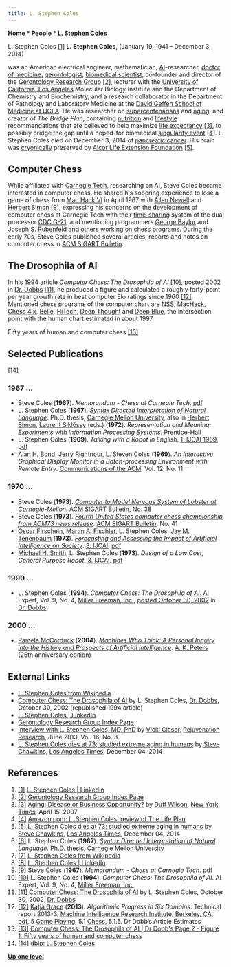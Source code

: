 ```yaml
---
title: L. Stephen Coles
---
```

**[Home](Home "Home") \* [People](People "People") \* L. Stephen Coles**



 [](https://www.linkedin.com/in/lcoles1/) L. Stephen Coles <a id="cite-note-1" href="#cite-ref-1">[1]</a> 
**L. Stephen Coles**, (January 19, 1941 – December 3, 2014)  

was an American electrical engineer, mathematician, [AI](Artificial_Intelligence "Artificial Intelligence")-researcher, [doctor of medicine](https://en.wikipedia.org/wiki/Doctor_of_Medicine), [gerontologist](https://en.wikipedia.org/wiki/Gerontology), [biomedical scientist](https://en.wikipedia.org/wiki/Biomedical_sciences), co-founder and director of the [Gerontology Research Group](https://en.wikipedia.org/wiki/Gerontology_Research_Group) <a id="cite-note-2" href="#cite-ref-2">[2]</a>, lecturer with the [University of California, Los Angeles](https://en.wikipedia.org/wiki/University_of_California,_Los_Angeles) Molecular Biology Institute and the Department of Chemistry and Biochemistry, and a research collaborator in the Department of Pathology and Laboratory Medicine at the [David Geffen School of Medicine at UCLA](https://en.wikipedia.org/wiki/David_Geffen_School_of_Medicine_at_UCLA). 
He was researcher on [supercentenarians](https://en.wikipedia.org/wiki/Supercentenarian) and [aging](https://en.wikipedia.org/wiki/Ageing), and creator of *The Bridge Plan*, containing [nutrition](https://en.wikipedia.org/wiki/Nutrition) and [lifestyle](https://en.wikipedia.org/wiki/Lifestyle_%28sociology%29) recommendations that are believed to help maximize [life expectancy](https://en.wikipedia.org/wiki/Life_expectancy) <a id="cite-note-3" href="#cite-ref-3">[3]</a>, to possibly bridge the gap until a hoped-for biomedical [singularity event](https://en.wikipedia.org/wiki/Technological_singularity) <a id="cite-note-4" href="#cite-ref-4">[4]</a>. 
L. Stephen Coles died on December 3, 2014 of [pancreatic cancer](https://en.wikipedia.org/wiki/Pancreatic_cancer). His brain was [cryonically](https://en.wikipedia.org/wiki/Cryonics) preserved by [Alcor Life Extension Foundation](https://en.wikipedia.org/wiki/Alcor_Life_Extension_Foundation) <a id="cite-note-5" href="#cite-ref-5">[5]</a>. 



## Computer Chess


While affiliated with [Carnegie Tech](Carnegie_Mellon_University "Carnegie Mellon University"), researching on AI, Steve Coles became interested in computer chess. He shared his sobering experience to lose a game of chess from [Mac Hack VI](Mac_Hack "Mac Hack") in April 1967 with [Allen Newell](Allen_Newell "Allen Newell") and [Herbert Simon](Herbert_Simon "Herbert Simon") <a id="cite-note-9" href="#cite-ref-9">[9]</a>, expressing his concerns on the development of computer chess at Carnegie Tech with their [time-sharing](https://en.wikipedia.org/wiki/Time-sharing) system of the dual processor [CDC G-21](https://en.wikipedia.org/wiki/Bendix_G-20), and mentioning programmers [George Baylor](George_Baylor "George Baylor") and [Joseph S. Rubenfeld](Joseph_S._Rubenfeld "Joseph S. Rubenfeld") and others working on chess programs. During the early 70s, Steve Coles published several articles, reports and notes on computer chess in [ACM SIGART Bulletin](ACM#SIG "ACM").



## The Drosophila of AI


In his 1994 article *Computer Chess: The Drosophila of AI* <a id="cite-note-10" href="#cite-ref-10">[10]</a>, posted 2002 in [Dr. Dobbs](https://en.wikipedia.org/wiki/Dr._Dobb%27s_Journal) <a id="cite-note-11" href="#cite-ref-11">[11]</a>, he produced a figure and calculated a roughly forty-point per year growth rate in best computer Elo ratings since 1960 <a id="cite-note-12" href="#cite-ref-12">[12]</a>. Mentioned chess programs of the computer chart are [NSS](NSS "NSS"), [MacHack](Mac_Hack "Mac Hack"), [Chess 4.x](Chess_(Program) "Chess (Program)"), [Belle](Belle "Belle"), [HiTech](HiTech "HiTech"), [Deep Thought](Deep_Thought "Deep Thought") and [Deep Blue](Deep_Blue "Deep Blue"), the intersection point with the human chart estimated in about 1997.



 [](http://www.drdobbs.com/parallel/computer-chess-the-drosophila-of-ai/184405171?pgno=2) 
Fifty years of human and computer chess <a id="cite-note-13" href="#cite-ref-13">[13]</a>



## Selected Publications


<a id="cite-note-14" href="#cite-ref-14">[14]</a>



### 1967 ...


* Steve Coles (**1967**). *Memorandum - Chess at Carnegie Tech*. [pdf](http://digitalcollections.library.cmu.edu/awweb/awarchive?type=file&item=41937)
* L. Stephen Coles (**1967**). *[Syntax Directed Interpretation of Natural Language](https://www.researchgate.net/publication/33738501_Syntax-Directed_Interpretation_of_Natural_Language)*. Ph.D. thesis, [Carnegie Mellon University](Carnegie_Mellon_University "Carnegie Mellon University"), also in [Herbert Simon](Herbert_Simon "Herbert Simon"), [Laurent Siklóssy](index.php?title=Laurent_Sikl%C3%B3ssy&action=edit&redlink=1 "Laurent Siklóssy (page does not exist)") (eds.) (**1972**). *Representation and Meaning: Experiments with Information Processing Systems*. [Prentice-Hall](https://en.wikipedia.org/wiki/Prentice_Hall)
* L. Stephen Coles (**1969**). *Talking with a Robot in English*. [1. IJCAI 1969](Conferences#IJCAI "Conferences"), [pdf](https://www.ijcai.org/Proceedings/69/Papers/052.pdf)
* [Alan H. Bond](Alan_H._Bond "Alan H. Bond"), [Jerry Rightnour](https://dblp.uni-trier.de/pers/hd/r/Rightnour:Jerry), L. Steven Coles (**1969**). *An Interactive Graphical Display Monitor in a Batch-processing Environment with Remote Entry*. [Communications of the ACM](ACM#Communications "ACM"), Vol. 12, No. 11


### 1970 ...


* Steve Coles (**1973**). *[Computer to Model Nervous System of Lobster at Carnegie-Mellon](https://dl.acm.org/citation.cfm?doid=1056781.1056783)*. [ACM SIGART Bulletin](ACM#SIG "ACM"), No. 38
* Steve Coles (**1973**). *[Fourth United States computer chess championship from ACM73 news release](https://dl.acm.org/citation.cfm?id=1045175)*. [ACM SIGART Bulletin](ACM#SIG "ACM"), No. 41
* [Oscar Firschein](http://www.ai.sri.com/people/firschein), [Martin A. Fischler](http://www.ai.sri.com/people/fischler), L. Stephen Coles, [Jay M. Tenenbaum](http://commerce.net/board-member/dr-jay-m-tenenbaum/) (**1973**). *[Forecasting and Assessing the Impact of Artificial Intelligence on Society](https://dl.acm.org/citation.cfm?id=1624789)*. [3. IJCAI](Conferences#IJCAI "Conferences"), [pdf](https://www.ijcai.org/Proceedings/73/Papers/013.pdf)
* [Michael H. Smith](https://dblp.uni-trier.de/pers/hd/s/Smith:Michael_H=.html), L. Stephen Coles (**1973**). *Design of a Low Cost, General Purpose Robot*. [3. IJCAI](Conferences#IJCAI "Conferences"). [pdf](https://www.ijcai.org/Proceedings/73/Papers/034.pdf)


### 1990 ...


* L. Stephen Coles (**1994**). *Computer Chess: The Drosophila of AI*. AI Expert, Vol. 9, No. 4, [Miller Freeman, Inc.](https://en.wikipedia.org/wiki/Miller_Freeman,_Inc.), [posted October 30, 2002](http://www.drdobbs.com/high-performance-computing/184405171) in [Dr. Dobbs](https://en.wikipedia.org/wiki/Dr._Dobb%27s_Journal)


### 2000 ...


* [Pamela McCorduck](https://en.wikipedia.org/wiki/Pamela_McCorduck) (**2004**). *[Machines Who Think: A Personal Inquiry into the History and Prospects of Artificial Intelligence](Artificial_Intelligence#MachinesWhoThink "Artificial Intelligence")*. [A. K. Peters](https://en.wikipedia.org/wiki/A_K_Peters) (25th anniversary edition)


## External Links


* [L. Stephen Coles from Wikipedia](https://en.wikipedia.org/wiki/L._Stephen_Coles)
* [Computer Chess: The Drosophila of AI](http://www.drdobbs.com/parallel/computer-chess-the-drosophila-of-ai/184405171) by L. Stephen Coles, [Dr. Dobbs](https://en.wikipedia.org/wiki/Dr._Dobb%27s_Journal), October 30, 2002 (republished 1994 article)
* [L. Stephen Coles | LinkedIn](https://www.linkedin.com/in/lcoles1/)
* [Gerontology Research Group Index Page](http://www.grg.org/)
* [Interview with L. Stephen Coles, MD, PhD](https://www.liebertpub.com/doi/full/10.1089/rej.2013.1444) by [Vicki Glaser](https://www.linkedin.com/in/vickiglaser4sciwriter), [Rejuvenation Research](https://en.wikipedia.org/wiki/Rejuvenation_Research), June 2013, Vol. 16, No. 3
* [L. Stephen Coles dies at 73; studied extreme aging in humans](https://www.latimes.com/local/obituaries/la-me-stephen-coles-20141205-story.html) by [Steve Chawkins](https://www.latimes.com/la-bio-steve-chawkins-staff.html), [Los Angeles Times](https://en.wikipedia.org/wiki/Los_Angeles_Times), December 04, 2014


## References


1. <a id="cite-ref-1" href="#cite-note-1">[1]</a> [L. Stephen Coles | LinkedIn](https://www.linkedin.com/in/lcoles1/)
2. <a id="cite-ref-2" href="#cite-note-2">[2]</a> [Gerontology Research Group Index Page](http://www.grg.org/)
3. <a id="cite-ref-3" href="#cite-note-3">[3]</a> [Aging: Disease or Business Opportunity?](https://www.nytimes.com/2007/04/15/business/yourmoney/15aging.html?_r=0) by [Duff Wilson](https://en.wikipedia.org/wiki/Duff_Wilson), [New York Times](https://en.wikipedia.org/wiki/The_New_York_Times), April 15, 2007
4. <a id="cite-ref-4" href="#cite-note-4">[4]</a> [Amazon.com: L. Stephen Coles' review of The Life Plan](https://www.amazon.com/review/R3R4XVEUESL6BT)
5. <a id="cite-ref-5" href="#cite-note-5">[5]</a> [L. Stephen Coles dies at 73; studied extreme aging in humans](https://www.latimes.com/local/obituaries/la-me-stephen-coles-20141205-story.html) by [Steve Chawkins](https://www.latimes.com/la-bio-steve-chawkins-staff.html), [Los Angeles Times](https://en.wikipedia.org/wiki/Los_Angeles_Times), December 04, 2014
6. <a id="cite-ref-6" href="#cite-note-6">[6]</a> L. Stephen Coles (**1967**). *[Syntax Directed Interpretation of Natural Language](https://www.researchgate.net/publication/33738501_Syntax-Directed_Interpretation_of_Natural_Language)*. Ph.D. thesis, [Carnegie Mellon University](Carnegie_Mellon_University "Carnegie Mellon University")
7. <a id="cite-ref-7" href="#cite-note-7">[7]</a> [L. Stephen Coles from Wikipedia](https://en.wikipedia.org/wiki/L._Stephen_Coles)
8. <a id="cite-ref-8" href="#cite-note-8">[8]</a> [L. Stephen Coles | LinkedIn](https://www.linkedin.com/pub/l-stephen-coles/21/a8/b3b)
9. <a id="cite-ref-9" href="#cite-note-9">[9]</a> Steve Coles (**1967**). *Memorandum - Chess at Carnegie Tech*. [pdf](http://digitalcollections.library.cmu.edu/awweb/awarchive?type=file&item=41937)
10. <a id="cite-ref-10" href="#cite-note-10">[10]</a> L. Stephen Coles (**1994**). *Computer Chess: The Drosophila of AI*. AI Expert, Vol. 9, No. 4, [Miller Freeman, Inc.](https://en.wikipedia.org/wiki/Miller_Freeman,_Inc.)
11. <a id="cite-ref-11" href="#cite-note-11">[11]</a> [Computer Chess: The Drosophila of AI](http://www.drdobbs.com/high-performance-computing/184405171) by L. Stephen Coles, October 30, 2002, [Dr. Dobbs](https://en.wikipedia.org/wiki/Dr._Dobb%27s_Journal)
12. <a id="cite-ref-12" href="#cite-note-12">[12]</a> [Katja Grace](index.php?title=Katja_Grace&action=edit&redlink=1 "Katja Grace (page does not exist)") (**2013**). *Algorithmic Progress in Six Domains*. Technical report 2013-3, [Machine Intelligence Research Institute](https://en.wikipedia.org/wiki/Machine_Intelligence_Research_Institute), [Berkeley, CA](https://en.wikipedia.org/wiki/Berkeley,_California), [pdf](http://intelligence.org/files/AlgorithmicProgress.pdf), 5 [Game Playing](Games "Games"), 5.1 [Chess](Chess "Chess"), 5.1.5. Dr Dobb’s Article Estimates
13. <a id="cite-ref-13" href="#cite-note-13">[13]</a> [Computer Chess: The Drosophila of AI | Dr Dobb's Page 2 - Figure 1: Fifty years of human and computer chess](http://www.drdobbs.com/parallel/computer-chess-the-drosophila-of-ai/184405171?pgno=2)
14. <a id="cite-ref-14" href="#cite-note-14">[14]</a> [dblp: L. Stephen Coles](https://dblp.uni-trier.de/pers/hd/c/Coles:L=_Stephen.html)

**[Up one level](People "People")**







 
